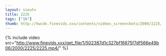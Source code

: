 ```yaml
--- 
layout: sieutv
title: 2225
tags: ["1k"]
thumb: http://hwcdn.finevids.xxx/contents/videos_screenshots/2000/2225/preview.mp4.jpg
---
```

{% include video src="http://www.finevids.xxx/get_file/1/502387d1c327bf16875f7df566e49b06/2000/2225/2225.mp4/" %} 
